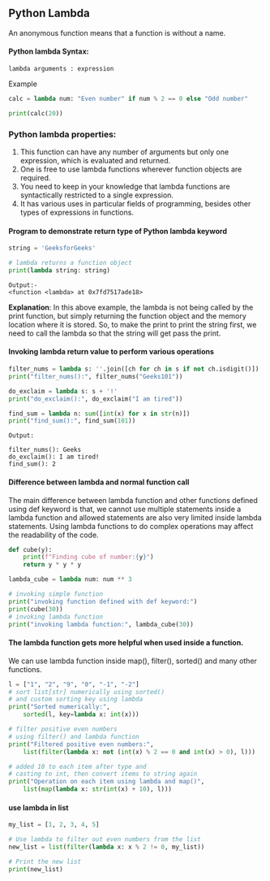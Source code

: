 ## Python Lambda
An anonymous function means that a function is without a name. 
#### Python lambda Syntax:
```
lambda arguments : expression
```
Example 
```python
calc = lambda num: "Even number" if num % 2 == 0 else "Odd number"

print(calc(20))
```

### Python lambda properties:
1. This function can have any number of arguments but only one expression, which is evaluated and returned.
2. One is free to use lambda functions wherever function objects are required.
3. You need to keep in your knowledge that lambda functions are syntactically restricted to a single expression.
4. It has various uses in particular fields of programming, besides other types of expressions in functions.

#### Program to demonstrate return type of Python lambda keyword 
```python
string = 'GeeksforGeeks'

# lambda returns a function object
print(lambda string: string)
```

```
Output:-
<function <lambda> at 0x7fd7517ade18>
```
**Explanation**: In this above example, the lambda is not being called by the print function, but 
simply returning the function object and the memory location where it is stored. So, to make the 
print to print the string first, we need to call the lambda so that the string will get pass the print.

#### Invoking lambda return value to perform various operations
```python
filter_nums = lambda s: ''.join([ch for ch in s if not ch.isdigit()])
print("filter_nums():", filter_nums("Geeks101"))

do_exclaim = lambda s: s + '!'
print("do_exclaim():", do_exclaim("I am tired"))

find_sum = lambda n: sum([int(x) for x in str(n)])
print("find_sum():", find_sum(101))
```
```
Output:

filter_nums(): Geeks
do_exclaim(): I am tired!
find_sum(): 2
```

#### Difference between lambda and normal function call
The main difference between lambda function and other functions defined using def keyword is that, 
we cannot use multiple statements inside a lambda function and allowed statements are also very 
limited inside lambda statements. Using lambda functions to do complex operations may affect the 
readability of the code.
```python
def cube(y):
	print(f"Finding cube of number:{y}")
	return y * y * y

lambda_cube = lambda num: num ** 3

# invoking simple function
print("invoking function defined with def keyword:")
print(cube(30))
# invoking lambda function
print("invoking lambda function:", lambda_cube(30))
```

#### The lambda function gets more helpful when used inside a function.
We can use lambda function inside map(), filter(), sorted() and many other functions.
```python
l = ["1", "2", "9", "0", "-1", "-2"]
# sort list[str] numerically using sorted()
# and custom sorting key using lambda
print("Sorted numerically:",
	sorted(l, key=lambda x: int(x)))

# filter positive even numbers
# using filter() and lambda function
print("Filtered positive even numbers:", 
	list(filter(lambda x: not (int(x) % 2 == 0 and int(x) > 0), l)))

# added 10 to each item after type and
# casting to int, then convert items to string again
print("Operation on each item using lambda and map()",
	list(map(lambda x: str(int(x) + 10), l)))
```

#### use lambda in list
```python
my_list = [1, 2, 3, 4, 5]

# Use lambda to filter out even numbers from the list
new_list = list(filter(lambda x: x % 2 != 0, my_list))

# Print the new list
print(new_list)
```
